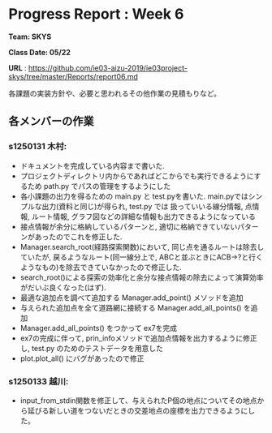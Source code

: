 # Progress Report : Week 6

**Team: SKYS**

**Class Date: 05/22**

**URL** : https://github.com/ie03-aizu-2019/ie03project-skys/tree/master/Reports/report06.md


各課題の実装方針や、必要と思われるその他作業の見積もりなど。


## 各メンバーの作業

### s1250131 木村:

- ドキュメントを完成している内容まで書いた.
- プロジェクトディレクトリ内からであればどこからでも実行できるようにするため path.py でパスの管理をするようにした
- 各小課題の出力を得るための main.py と test.pyを書いた. main.pyではシンプルな出力(資料と同じ)が得られ, test.py では 扱っていいる線分情報, 点情報, ルート情報, グラフ図などの詳細な情報も出力できるようになっている
- 接点情報が余分に格納しているパターンと, 適切に格納できていないパターンがあったのでこれを修正した.
- Manager.search_root(経路探索関数)において, 同じ点を通るルートは除去していたが, 戻るようなルート(同一線分上で, ABCと並ぶときにACB->?と行くようなもの)を除去できていなかったので修正した.
- search_root()による探索の効率化と余分な接点情報の除去によって演算効率がだいぶ良くなった(はず).
- 最適な追加点を調べて追加する Manager.add_point() メソッドを追加
- 与えられた追加点を全て道路網に接続する Manager.add_all_points() を追加
- Manager.add_all_points() をつかって ex7を完成
- ex7の完成に伴って, prin_infoメソッドで追加点情報を出力するように修正し, test.py のためのテストデータを用意した
- plot.plot_all() にバグがあったので修正

### s1250133 越川:

- input_from_stdin関数を修正して、与えられたP個の地点についてその地点から延びる新しい道をつないだときの交差地点の座標を出力できるようにした。
